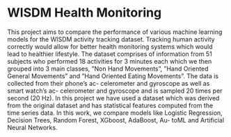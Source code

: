 # WISDM Health Monitoring 

This project aims to compare the performance of various machine learning models for the WISDM activity tracking dataset. Tracking human activity correctly would allow for better health monitoring systems which would lead to healthier lifestyle. The dataset comprises of information from 51 subjects who performed 18 activities for 3 minutes each which we then grouped into 3 main classes, ”Non Hand Movements”, ”Hand Oriented General Movements” and ”Hand Oriented Eating Movements”. The data is collected from their phone’s ac- celerometer and gyroscope as well as smart watch’s ac- celerometer and gyroscope and is sampled 20 times per second (20 Hz). In this project we have used a dataset which was derived from the original dataset and has statistical features computed from the time series data. In this work, we compare models like Logistic Regression, Decision Trees, Random Forest, XGboost, AdaBoost, Au- toML and Artificial Neural Networks.
